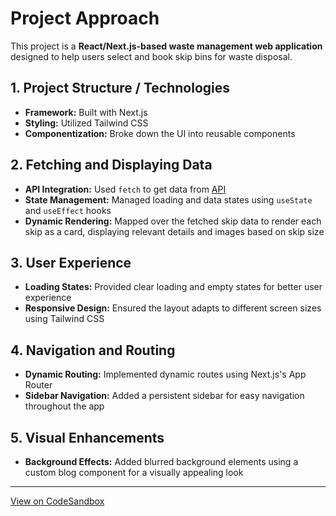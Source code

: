 # Project Approach

This project is a **React/Next.js-based waste management web application** designed to help users select and book skip bins for waste disposal.

## 1. Project Structure / Technologies

- **Framework:** Built with Next.js
- **Styling:** Utilized Tailwind CSS
- **Componentization:** Broke down the UI into reusable components

## 2. Fetching and Displaying Data

- **API Integration:** Used `fetch` to get data from [API](https://app.wewantwaste.co.uk/api/skips/by-location?postcode=NR32&area=Lowestoft)
- **State Management:** Managed loading and data states using `useState` and `useEffect` hooks
- **Dynamic Rendering:** Mapped over the fetched skip data to render each skip as a card, displaying relevant details and images based on skip size

## 3. User Experience

- **Loading States:** Provided clear loading and empty states for better user experience
- **Responsive Design:** Ensured the layout adapts to different screen sizes using Tailwind CSS

## 4. Navigation and Routing

- **Dynamic Routing:** Implemented dynamic routes using Next.js's App Router
- **Sidebar Navigation:** Added a persistent sidebar for easy navigation throughout the app

## 5. Visual Enhancements

- **Background Effects:** Added blurred background elements using a custom blog component for a visually appealing look

---

[View on CodeSandbox](https://codesandbox.io/p/github/muchoki769/React_Code_Challenge/main?import=true&workspaceId=ws_YDtaWXyi5QW7n1VwuehXAy)